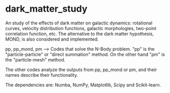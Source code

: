 # dark_matter_study
An study of the effects of dark matter on galactic dynamics: rotational curves, velocity distribution functions, galactic morphologies, two-point correlation function, etc. The alternative to the dark matter hypothesis, MOND, is also considered and implemented. 

pp, pp_mond, pm --> Codes that solve the N-Body problem. "pp" is the "particle-particle" or "direct summation" method. On the other hand "pm" is the "particle-mesh" method.

The other codes analyze the outputs from pp, pp_mond or pm, and their names describe their functionality.

The dependencies are: Numba, NumPy, Matplotlib, Scipy and Scikit-learn.

